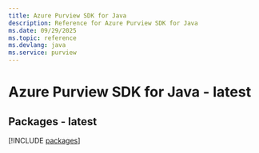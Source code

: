 ```yaml
---
title: Azure Purview SDK for Java
description: Reference for Azure Purview SDK for Java
ms.date: 09/29/2025
ms.topic: reference
ms.devlang: java
ms.service: purview
---
```

# Azure Purview SDK for Java - latest
## Packages - latest
[!INCLUDE [packages](purview-index.md)]